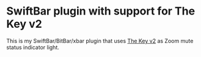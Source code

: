 # SwiftBar plugin with support for The Key v2

This is my SwiftBar/BitBar/xbar plugin that uses [The Key v2](https://drop.com/buy/stack-overflow-the-key-v2-macropad/) as Zoom mute status indicator light. 
